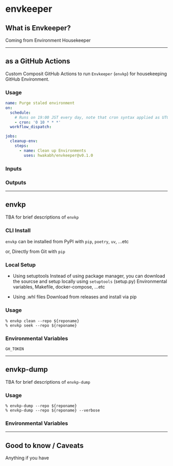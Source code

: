 # envkeeper


## What is Envkeeper?
Coming from Environment Housekeeper

***

## as a GitHub Actions
Custom Composit GitHub Actions to run `Envkeeper` (`envkp`) for housekeeping GitHub Environment.

### Usage

```yaml
name: Purge staled environment
on:
  schedule:
    # Runs on 19:00 JST every day, note that cron syntax applied as UTC
    - cron: '0 10 * * *'
  workflow_dispatch:

jobs:
  cleanup-env:
    steps:
      - name: Clean up Environments
        uses: hwakabh/envkeeper@v0.1.0
```

### Inputs


### Outputs

***

## envkp
TBA for brief descriptions of `envkp`

### CLI Install
`envkp` can be installed from PyPI with `pip`, `poetry`, `uv`, ...etc

or, Directly from Git with `pip`

### Local Setup
- Using setuptools
Instead of using package manager, you can download the sourcse and setup locally using `setuptools` (setup.py)
Environmental variables, Makefile, docker-compose, ...etc

- Using .whl files
Download from releases and install via pip

### Usage

```shell
% envkp clean --repo ${reponame}
% envkp seek --repo ${reponame}
```

### Environmental Variables
`GH_TOKEN`

***

## envkp-dump
TBA for brief descriptions of `envkp-dump`

### Usage

```shell
% envkp-dump --repo ${reponame}
% envkp-dump --repo ${reponame} --verbose
```

### Environmental Variables


***


## Good to know / Caveats
Anything if you have

